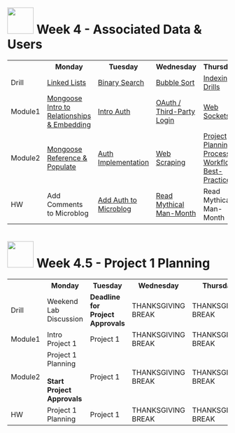 # <img src="https://cloud.githubusercontent.com/assets/7833470/10899314/63829980-8188-11e5-8cdd-4ded5bcb6e36.png" height="60"> Week 4 - Associated Data & Users

<table>
  <tr>
    <th></th>
    <th>Monday</th>
    <th>Tuesday</th>
    <th>Wednesday</th>
    <th>Thursday</th>
    <th>Friday</th>
  </tr>
  <tr>
    <td>Drill</td>
    <td><a href="./day-01/drill/">Linked Lists</a></td>
    <td><a href="./day-02/drill/">Binary Search</a></td>
    <td><a href="./day-03/drill/">Bubble Sort</a></td>
    <td><a href="./day-04/drill/">Indexing Drills</a></td>
    <td>Review</td>
  </tr>
  <tr>
    <td>Module1</td>
    <td><a href="./day-01/module-01/">Mongoose Intro to Relationships & Embedding</a></td>
    <td><a href="./day-02/module-01/">Intro Auth</a></td>
    <td><a href="./day-03/module-01/">OAuth / Third-Party Login</a></td>
    <td><a href="./day-04/module-01/">Web Sockets</a></td>
    <td>Review</td>
  </tr>
  <tr>
    <td>Module2</td>
    <td><a href="./day-01/module-02/">Mongoose Reference & Populate</a></td>
    <td><a href="./day-02/module-02/">Auth Implementation</a></td>
    <td><a href="./day-03/module-02/">Web Scraping</a></td>
    <td><a href="./day-04/module-02/">Project Planning Process / Workflow Best-Practices</a></td>
    <td>Intro <a href="https://github.com/sf-wdi-24/independent-research" target="_blank">Weekend Lab (Independent Research)</a></td>
  </tr>
  <tr>
    <td>HW</td>
    <td>Add Comments to Microblog</td>
    <td><a href="https://github.com/sf-wdi-24/express-microblog-auth" target="_blank">Add Auth to Microblog</a></td>
    <td><a href="https://github.com/sf-wdi-24/TMMM-Chapter-One" target="_blank">Read Mythical Man-Month</a></td>
    <td>Read Mythical Man-Month</td>
    <td><a href="https://github.com/sf-wdi-24/independent-research" target="_blank">Weekend Lab (Independent Research)</a></td>
  </tr>
</table>

# <img src="https://cloud.githubusercontent.com/assets/7833470/10899314/63829980-8188-11e5-8cdd-4ded5bcb6e36.png" height="60"> Week 4.5 - Project 1 Planning

<table>
  <tr>
    <th></th>
    <th>Monday</th>
    <th>Tuesday</th>
    <th>Wednesday</th>
    <th>Thursday</th>
    <th>Friday</th>
  </tr>
  <tr>
    <td>Drill</td>
    <td>Weekend Lab Discussion</td>
    <td><strong>Deadline for Project Approvals</strong></td>
    <td>THANKSGIVING BREAK</td>
    <td>THANKSGIVING BREAK</td>
    <td>THANKSGIVING BREAK</td>
  </tr>
  <tr>
    <td>Module1</td>
    <td>Intro Project 1</td>
    <td>Project 1</td>
    <td>THANKSGIVING BREAK</td>
    <td>THANKSGIVING BREAK</td>
    <td>THANKSGIVING BREAK</td>
  </tr>
  <tr>
    <td>Module2</td>
    <td>
      Project 1 Planning<br><br>
      <strong>Start Project Approvals</strong>
    </td>
    <td>Project 1</td>
    <td>THANKSGIVING BREAK</td>
    <td>THANKSGIVING BREAK</td>
    <td>THANKSGIVING BREAK</td>
  </tr>
  <tr>
    <td>HW</td>
    <td>Project 1 Planning</td>
    <td>Project 1</td>
    <td>THANKSGIVING BREAK</td>
    <td>THANKSGIVING BREAK</td>
    <td>THANKSGIVING BREAK</td>
  </tr>
</table>
